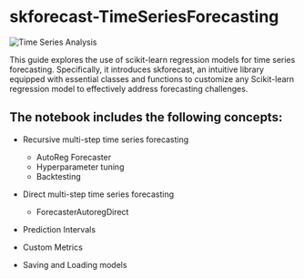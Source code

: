 # skforecast-TimeSeriesForecasting
![Time Series Analysis](/home/abhiram/Desktop/Abhiram/MyGit/skforecast-TimeSeriesForecasting/images/time.jpg)

This guide explores the use of scikit-learn regression models for time series forecasting. Specifically, it introduces skforecast, an intuitive library equipped with essential classes and functions to customize any Scikit-learn regression model to effectively address forecasting challenges.

## The notebook includes the following concepts:
 - Recursive multi-step time series forecasting
    - AutoReg Forecaster
    -  Hyperparameter tuning
    - Backtesting
 -  Direct multi-step time series forecasting
    - ForecasterAutoregDirect

 - Prediction Intervals
 - Custom Metrics
 - Saving and Loading models